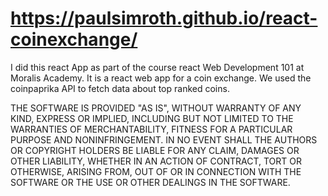 # https://paulsimroth.github.io/react-coinexchange/

I did this react App as part of the course react Web Development 101 at Moralis Academy. It is a react web app for a coin exchange. We used the coinpaprika API to fetch data about top ranked coins. 

THE SOFTWARE IS PROVIDED "AS IS", WITHOUT WARRANTY OF ANY KIND, EXPRESS OR
IMPLIED, INCLUDING BUT NOT LIMITED TO THE WARRANTIES OF MERCHANTABILITY,
FITNESS FOR A PARTICULAR PURPOSE AND NONINFRINGEMENT. IN NO EVENT SHALL THE
AUTHORS OR COPYRIGHT HOLDERS BE LIABLE FOR ANY CLAIM, DAMAGES OR OTHER
LIABILITY, WHETHER IN AN ACTION OF CONTRACT, TORT OR OTHERWISE, ARISING FROM,
OUT OF OR IN CONNECTION WITH THE SOFTWARE OR THE USE OR OTHER DEALINGS IN
THE SOFTWARE.
